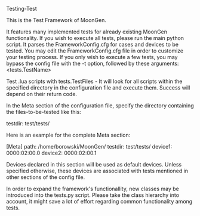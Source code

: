 Testing-Test

This is the Test Framework of MoonGen.

It features many implemented tests for already existing MoonGen functionality.
If you wish to execute all tests, please run the main python script. It parses the FrameworkConfig.cfg for cases and devices to be tested.
You may edit the FrameworkConfig.cfg file in order to customize your testing process.
If you only wish to execute a few tests, you may bypass the config file with the -t option, followed by these arguments: <tests.TestName> <PCIe ID DUT1> <PCIe ID DUT2 if needed>

Test .lua scripts with tests.TestFiles - It will look for all scripts within the specified directory in the configuration file and execute them. Success will depend on their return code.

In the Meta section of the configuration file, specify the directory containing the files-to-be-tested like this:

testdir: test/tests/

Here is an example for the complete Meta section:

[Meta]
path: /home/borowski/MoonGen/
testdir: test/tests/
device1: 0000:02:00.0
device2: 0000:02:00.1

Devices declared in this section will be used as default devices. Unless specified otherwise, these devices are associated with tests mentioned in other sections of the config file.


In order to expand the framework's functionallity, new classes may be introduced into the tests.py script. Please take the class hierarchy into account, it might save a lot of effort regarding common functionality among tests.